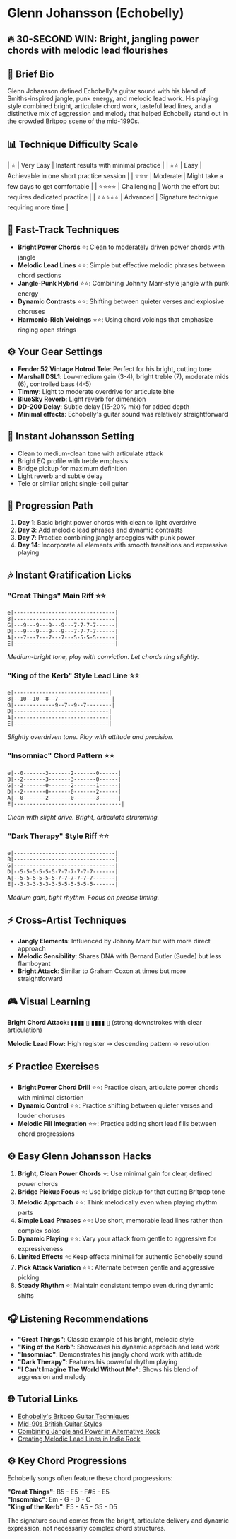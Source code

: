 # Glenn Johansson (Echobelly)

## 🔥 30-SECOND WIN: Bright, jangling power chords with melodic lead flourishes

## 🎸 Brief Bio
Glenn Johansson defined Echobelly's guitar sound with his blend of Smiths-inspired jangle, punk energy, and melodic lead work. His playing style combined bright, articulate chord work, tasteful lead lines, and a distinctive mix of aggression and melody that helped Echobelly stand out in the crowded Britpop scene of the mid-1990s.

## 📊 Technique Difficulty Scale
| ⭐ | Very Easy | Instant results with minimal practice |
| ⭐⭐ | Easy | Achievable in one short practice session |
| ⭐⭐⭐ | Moderate | Might take a few days to get comfortable |
| ⭐⭐⭐⭐ | Challenging | Worth the effort but requires dedicated practice |
| ⭐⭐⭐⭐⭐ | Advanced | Signature technique requiring more time |

## 🚀 Fast-Track Techniques
- **Bright Power Chords** ⭐: Clean to moderately driven power chords with jangle
- **Melodic Lead Lines** ⭐⭐: Simple but effective melodic phrases between chord sections
- **Jangle-Punk Hybrid** ⭐⭐: Combining Johnny Marr-style jangle with punk energy
- **Dynamic Contrasts** ⭐⭐: Shifting between quieter verses and explosive choruses
- **Harmonic-Rich Voicings** ⭐⭐: Using chord voicings that emphasize ringing open strings

## ⚙️ Your Gear Settings
- **Fender 52 Vintage Hotrod Tele**: Perfect for his bright, cutting tone
- **Marshall DSL1**: Low-medium gain (3-4), bright treble (7), moderate mids (6), controlled bass (4-5)
- **Timmy**: Light to moderate overdrive for articulate bite
- **BlueSky Reverb**: Light reverb for dimension
- **DD-200 Delay**: Subtle delay (15-20% mix) for added depth
- **Minimal effects**: Echobelly's guitar sound was relatively straightforward

## 📱 Instant Johansson Setting
- Clean to medium-clean tone with articulate attack
- Bright EQ profile with treble emphasis
- Bridge pickup for maximum definition
- Light reverb and subtle delay
- Tele or similar bright single-coil guitar

## 🔄 Progression Path
1. **Day 1**: Basic bright power chords with clean to light overdrive
2. **Day 3**: Add melodic lead phrases and dynamic contrasts
3. **Day 7**: Practice combining jangly arpeggios with punk power
4. **Day 14**: Incorporate all elements with smooth transitions and expressive playing

## 🎶 Instant Gratification Licks

### "Great Things" Main Riff ⭐⭐
```tab
e|--------------------------------|
B|--------------------------------|
G|---9---9---9---9---7-7-7-7------|
D|---9---9---9---9---7-7-7-7------|
A|---7---7---7---7---5-5-5-5------|
E|--------------------------------|
```
*Medium-bright tone, play with conviction. Let chords ring slightly.*

### "King of the Kerb" Style Lead Line ⭐⭐
```tab
e|------------------------------|
B|--10--10--8--7-----------------|
G|-------------9--7--9--7--------|
D|------------------------------|
A|------------------------------|
E|------------------------------|
```
*Slightly overdriven tone. Play with attitude and precision.*

### "Insomniac" Chord Pattern ⭐⭐
```tab
e|--0-------3-------2-------0------|
B|--2-------3-------3-------0------|
G|--2-------0-------2-------1------|
D|--2-------0-------0-------2------|
A|--0-------2-------0-------3------|
E|----------------------------------|
```
*Clean with slight drive. Bright, articulate strumming.*

### "Dark Therapy" Style Riff ⭐⭐
```tab
e|--------------------------------|
B|--------------------------------|
G|--------------------------------|
D|--5-5-5-5-5-5-7-7-7-7-7-7-------|
A|--5-5-5-5-5-5-7-7-7-7-7-7-------|
E|--3-3-3-3-3-3-5-5-5-5-5-5-------|
```
*Medium gain, tight rhythm. Focus on precise timing.*

## ⚡ Cross-Artist Techniques
- **Jangly Elements**: Influenced by Johnny Marr but with more direct approach
- **Melodic Sensibility**: Shares DNA with Bernard Butler (Suede) but less flamboyant
- **Bright Attack**: Similar to Graham Coxon at times but more straightforward

## 🎮 Visual Learning
**Bright Chord Attack:**
▮▮▮▮ ▯ ▮▮▮▮ ▯ (strong downstrokes with clear articulation)

**Melodic Lead Flow:**
High register → descending pattern → resolution

## ⚡ Practice Exercises
- **Bright Power Chord Drill** ⭐⭐: Practice clean, articulate power chords with minimal distortion
- **Dynamic Control** ⭐⭐: Practice shifting between quieter verses and louder choruses
- **Melodic Fill Integration** ⭐⭐: Practice adding short lead fills between chord progressions

## ⚙️ Easy Glenn Johansson Hacks
1. **Bright, Clean Power Chords** ⭐: Use minimal gain for clear, defined power chords
2. **Bridge Pickup Focus** ⭐: Use bridge pickup for that cutting Britpop tone
3. **Melodic Approach** ⭐⭐: Think melodically even when playing rhythm parts
4. **Simple Lead Phrases** ⭐⭐: Use short, memorable lead lines rather than complex solos
5. **Dynamic Playing** ⭐⭐: Vary your attack from gentle to aggressive for expressiveness
6. **Limited Effects** ⭐: Keep effects minimal for authentic Echobelly sound
7. **Pick Attack Variation** ⭐⭐: Alternate between gentle and aggressive picking
8. **Steady Rhythm** ⭐: Maintain consistent tempo even during dynamic shifts

## 🎧 Listening Recommendations
- **"Great Things"**: Classic example of his bright, melodic style
- **"King of the Kerb"**: Showcases his dynamic approach and lead work
- **"Insomniac"**: Demonstrates his jangly chord work with attitude
- **"Dark Therapy"**: Features his powerful rhythm playing
- **"I Can't Imagine The World Without Me"**: Shows his blend of aggression and melody

## 🌐 Tutorial Links
- [Echobelly's Britpop Guitar Techniques](https://www.youtube.com/echobelly-britpop-techniques)
- [Mid-90s British Guitar Styles](https://www.premierguitar.com/90s-british-guitar)
- [Combining Jangle and Power in Alternative Rock](https://www.guitarworld.com/jangle-power-alt-rock)
- [Creating Melodic Lead Lines in Indie Rock](https://www.ultimate-guitar.com/melodic-indie-lead)

## ⚙️ Key Chord Progressions
Echobelly songs often feature these chord progressions:

**"Great Things"**: B5 - E5 - F#5 - E5  
**"Insomniac"**: Em - G - D - C  
**"King of the Kerb"**: E5 - A5 - G5 - D5

The signature sound comes from the bright, articulate delivery and dynamic expression, not necessarily complex chord structures.